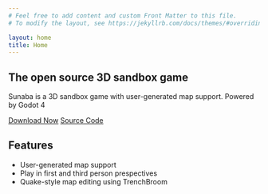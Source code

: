 ```yaml
---
# Feel free to add content and custom Front Matter to this file.
# To modify the layout, see https://jekyllrb.com/docs/themes/#overriding-theme-defaults

layout: home
title: Home
---
```


## The open source 3D sandbox game


Sunaba is a 3D sandbox game with user-generated map support. Powered by Godot 4

[Download Now](https://github.com/m1ntkat/sunaba/releases)
[Source Code ](https://github.com/m1ntkat/sunaba3D)

## Features

* User-generated map support
* Play in first and third person prespectives
* Quake-style map editing using TrenchBroom